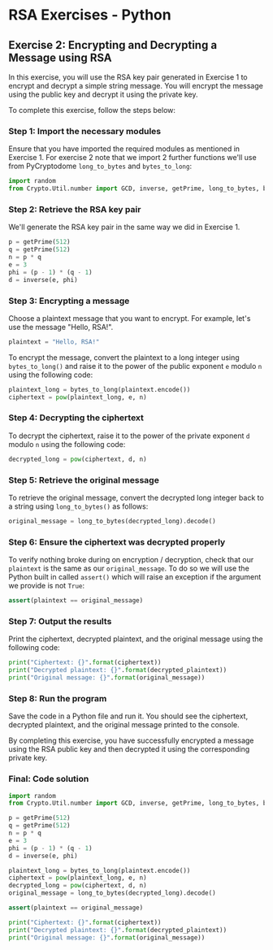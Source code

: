 # RSA Exercises - Python

## Exercise 2: Encrypting and Decrypting a Message using RSA

In this exercise, you will use the RSA key pair generated in Exercise 1 to encrypt and decrypt
a simple string message. You will encrypt the message using the public key and decrypt it using
the private key.

To complete this exercise, follow the steps below:

### Step 1: Import the necessary modules

Ensure that you have imported the required modules as mentioned in Exercise 1. For exercise 2
note that we import 2 further functions we'll use from PyCryptodome `long_to_bytes` and
`bytes_to_long`:

```python
import random
from Crypto.Util.number import GCD, inverse, getPrime, long_to_bytes, bytes_to_long
```

### Step 2: Retrieve the RSA key pair

We'll generate the RSA key pair in the same way we did in Exercise 1.

```python
p = getPrime(512)
q = getPrime(512)
n = p * q
e = 3
phi = (p - 1) * (q - 1)
d = inverse(e, phi)
```

### Step 3: Encrypting a message

Choose a plaintext message that you want to encrypt. For example, let's use the message
"Hello, RSA!".

```python
plaintext = "Hello, RSA!"
```

To encrypt the message, convert the plaintext to a long integer using `bytes_to_long()` and
raise it to the power of the public exponent `e` modulo `n` using the following code:

```python
plaintext_long = bytes_to_long(plaintext.encode())
ciphertext = pow(plaintext_long, e, n)
```

### Step 4: Decrypting the ciphertext

To decrypt the ciphertext, raise it to the power of the private exponent `d` modulo `n`
using the following code:

```python
decrypted_long = pow(ciphertext, d, n)
```

### Step 5: Retrieve the original message

To retrieve the original message, convert the decrypted long integer back to a string using
`long_to_bytes()` as follows:

```python
original_message = long_to_bytes(decrypted_long).decode()
```

### Step 6: Ensure the ciphertext was decrypted properly

To verify nothing broke during on encryption / decryption, check that our `plaintext` is
the same as our `original_message`. To do so we will use the Python built in called
`assert()` which will raise an exception if the argument we provide is not `True`:

```python
assert(plaintext == original_message)
```

### Step 7: Output the results

Print the ciphertext, decrypted plaintext, and the original message using the following code:

```python
print("Ciphertext: {}".format(ciphertext))
print("Decrypted plaintext: {}".format(decrypted_plaintext))
print("Original message: {}".format(original_message))
```

### Step 8: Run the program

Save the code in a Python file and run it. You should see the ciphertext, decrypted plaintext, 
and the original message printed to the console.

By completing this exercise, you have successfully encrypted a message using the RSA public
key and then decrypted it using the corresponding private key.


### Final: Code solution

```python
import random
from Crypto.Util.number import GCD, inverse, getPrime, long_to_bytes, bytes_to_long

p = getPrime(512)
q = getPrime(512)
n = p * q
e = 3
phi = (p - 1) * (q - 1)
d = inverse(e, phi)

plaintext_long = bytes_to_long(plaintext.encode())
ciphertext = pow(plaintext_long, e, n)
decrypted_long = pow(ciphertext, d, n)
original_message = long_to_bytes(decrypted_long).decode()

assert(plaintext == original_message)

print("Ciphertext: {}".format(ciphertext))
print("Decrypted plaintext: {}".format(decrypted_plaintext))
print("Original message: {}".format(original_message))
```